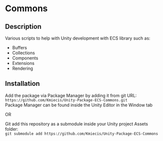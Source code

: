 # Commons

## Description

Various scripts to help with Unity development with ECS library such as:  
- Buffers
- Collections
- Components
- Extensions
- Rendering

## Installation

Add the package via Package Manager by adding it from git URL:  
`https://github.com/Kmiecis/Unity-Package-ECS-Commons.git`  
Package Manager can be found inside the Unity Editor in the Window tab

OR

Git add this repository as a submodule inside your Unity project Assets folder:  
`git submodule add https://github.com/Kmiecis/Unity-Package-ECS-Commons`

